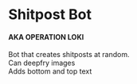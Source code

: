 # Shitpost Bot  
#### AKA OPERATION LOKI  
Bot that creates shitposts at random.  
Can deepfry images  
Adds bottom and top text  
